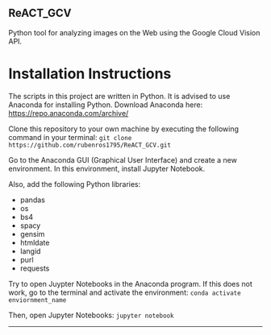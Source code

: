 ## ReACT_GCV
Python tool for analyzing images on the Web using the Google Cloud Vision API.


# Installation Instructions
The scripts in this project are written in Python. It is advised to use Anaconda for installing Python. Download Anaconda here: https://repo.anaconda.com/archive/

Clone this repository to your own machine by executing the following command in your terminal:
```git clone https://github.com/rubenros1795/ReACT_GCV.git```

Go to the Anaconda GUI (Graphical User Interface) and create a new environment. In this environment, install Jupyter Notebook.

Also, add the following Python libraries:
- pandas
- os
- bs4
- spacy
- gensim
- htmldate
- langid
- purl
- requests

Try to open Juypter Notebooks in the Anaconda program. If this does not work, go to the terminal and activate the environment:
```conda activate enviornment_name```

Then, open Jupyter Notebooks:
```jupyter notebook```

--------------------
